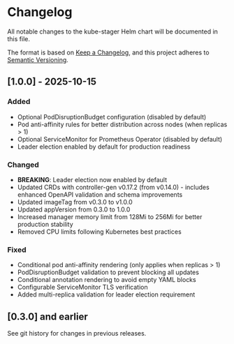 # Changelog

All notable changes to the kube-stager Helm chart will be documented in this file.

The format is based on [Keep a Changelog](https://keepachangelog.com/en/1.0.0/),
and this project adheres to [Semantic Versioning](https://semver.org/spec/v2.0.0.html).

## [1.0.0] - 2025-10-15

### Added
- Optional PodDisruptionBudget configuration (disabled by default)
- Pod anti-affinity rules for better distribution across nodes (when replicas > 1)
- Optional ServiceMonitor for Prometheus Operator (disabled by default)
- Leader election enabled by default for production readiness

### Changed
- **BREAKING**: Leader election now enabled by default
- Updated CRDs with controller-gen v0.17.2 (from v0.14.0) - includes enhanced OpenAPI validation and schema improvements
- Updated imageTag from v0.3.0 to v1.0.0
- Updated appVersion from 0.3.0 to 1.0.0
- Increased manager memory limit from 128Mi to 256Mi for better production stability
- Removed CPU limits following Kubernetes best practices

### Fixed
- Conditional pod anti-affinity rendering (only applies when replicas > 1)
- PodDisruptionBudget validation to prevent blocking all updates
- Conditional annotation rendering to avoid empty YAML blocks
- Configurable ServiceMonitor TLS verification
- Added multi-replica validation for leader election requirement

## [0.3.0] and earlier
See git history for changes in previous releases.
